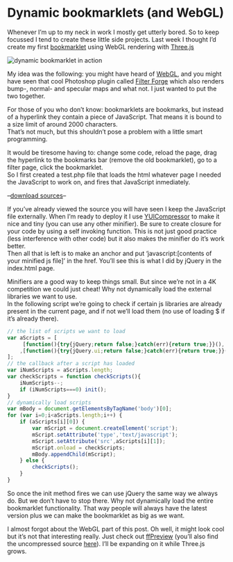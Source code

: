 <!--
  date: 2011-06-03
  modified: 2020-06-01
  slug: dynamic-bookmarklets-and-webgl
  type: post
  categories: code, HTML, JavaScript
  tags: 3D, bookmarklet, Filter Forge, Threejs
  description: Creating a dynamic bookmarklet with Three.js and WebGL to display Filter Forge filters in 3D.
-->

# Dynamic bookmarklets (and WebGL)

Whenever I’m up to my neck in work I mostly get utterly bored. So to keep focussed I tend to create these little side projects. Last week I thought I’d create my first [bookmarklet](http://en.wikipedia.org/wiki/Bookmarklet) using WebGL rendering with [Three.js](https://github.com/mrdoob/three.js/)

![dynamic bookmarklet in action](https://res.cloudinary.com/dn1rmdjs5/image/upload/v1566568756/rv/ffpreview_preview1.jpg)

My idea was the following: you might have heard of [WebGL](http://en.wikipedia.org/wiki/WebGL), and you might have seen that cool Photoshop plugin called [Filter Forge](http://filterforge.com/) which also renders bump-, normal- and specular maps and what not. I just wanted to put the two together.

For those of you who don’t know: bookmarklets are bookmarks, but instead of a hyperlink they contain a piece of JavaScript. That means it is bound to a size limit of around 2000 characters.  
That’s not much, but this shouldn’t pose a problem with a little smart programming.

It would be tiresome having to: change some code, reload the page, drag the hyperlink to the bookmarks bar (remove the old bookmarklet), go to a filter page, click the bookmarklet.  
So I first created a test.php file that loads the html whatever page I needed the JavaScript to work on, and fires that JavaScript inmediately.

–[download sources](https://res.cloudinary.com/dn1rmdjs5/image/upload/v1566568756/rv/bookmarklet.rar)–

If you’ve already viewed the source you will have seen I keep the JavaScript file externally. When I’m ready to deploy it I use [YUICompressor](http://developer.yahoo.com/yui/compressor/) to make it nice and tiny (you can use any other minifier). Be sure to create closure for your code by using a self invoking function. This is not just good practice (less interference with other code) but it also makes the minifier do it’s work better.  
Then all that is left is to make an anchor and put ‘javascript:[contents of your minified js file]’ in the href. You’ll see this is what I did by jQuery in the index.html page.

Minifiers are a good way to keep things small. But since we’re not in a 4K competition we could just cheat! Why not dynamically load the external libraries we want to use.  
In the following script we’re going to check if certain js libraries are already present in the current page, and if not we’ll load them (no use of loading $ if it’s already there).

```javascript
// the list of scripts we want to load
var aScripts = [
     [function(){try{jQuery;return false;}catch(err){return true;}}(),	'https://ajax.googleapis.com/ajax/libs/jquery/1.6.1/jquery.min.js']
    ,[function(){try{jQuery.ui;return false;}catch(err){return true;}}(),	'https://ajax.googleapis.com/ajax/libs/jqueryui/1.8.13/jquery-ui.min.js']
];
// the callback after a script has loaded
var iNumScripts = aScripts.length;
var checkScripts = function checkScripts(){
    iNumScripts--;
    if (iNumScripts===0) init();
}
// dynamically load scripts
var mBody = document.getElementsByTagName('body')[0];
for (var i=0;i<aScripts.length;i++) {
    if (aScripts[i][0]) {
        var mScript = document.createElement('script');
        mScript.setAttribute('type','text/javascript');
        mScript.setAttribute('src',aScripts[i][1]);
        mScript.onload = checkScripts;
        mBody.appendChild(mScript);
    } else {
        checkScripts();
    }
}
```

So once the init method fires we can use jQuery the same way we always do. But we don’t have to stop there. Why not dynamically load the entire bookmarklet functionality. That way people will always have the latest version plus we can make the bookmarklet as big as we want.

I almost forgot about the WebGL part of this post. Oh well, it might look cool but it’s not that interesting really. Just check out [ffPreview](https://ffpreview.sjeiti.com) (you’ll also find the uncompressed source [here](http://ffpreview.sjeiti.com/ffPreview.js)). I’ll be expanding on it while Three.js grows.
